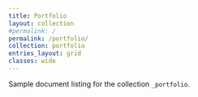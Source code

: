 ```yaml
---
title: Portfolio
layout: collection
#permalink: /
permalink: /portfolio/
collection: portfolio
entries_layout: grid
classes: wide
---
```


Sample document listing for the collection `_portfolio`.
